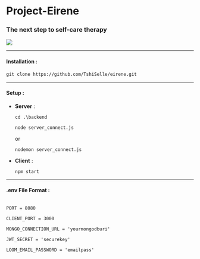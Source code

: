 # Project-Eirene

### The next step to self-care therapy

<img src="https://res.cloudinary.com/cloudloom/image/upload/c_scale,h_200/v1650736199/samples/Profile/eirine_logo-01_msnmlh.jpg"  />

------

#### Installation :

`git clone https://github.com/TshiSelle/eirene.git`

------

#### Setup :

* **Server** :

  `cd .\backend`

  `node server_connect.js`

  or

  `nodemon server_connect.js`

- **Client** :

  `npm start`

------

#### .env File Format :

```

PORT = 8080

CLIENT_PORT = 3000

MONGO_CONNECTION_URL = 'yourmongodburi'

JWT_SECRET = 'securekey'

LOOM_EMAIL_PASSWORD = 'emailpass'

```

